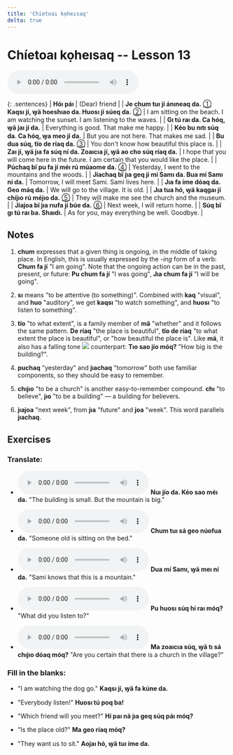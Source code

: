 ```yaml
---
title: 'Chíetoaı kọheısaq'
delta: true
---
```

# **Chíetoaı kọheısaq** -- Lesson 13

<audio id="mainaudio" controls src="lesson.mp3"></audio>

{: .sentences}
| **Hóı páı** | (Dear) friend |
| **Je chum tuı jí ánıneaq da.** [①](#fn-1) **Kaqsı jí, ꝡä hoeshıao da. Huosı jí súeq da.** [②](#fn-2) | I am sitting on the beach. I am watching the sunset. I am listening to the waves. |
| **Gı tú raı da. Ca hóq, ꝡä jaı jí da.** | Everything is good. That make me happy. |
| **Kéo bu nıtı súq da. Ca hóq, ꝡa meo jí da.** | But you are not here. That makes me sad. |
| **Bu dua súq, tïo de ríaq da.** [③](#fn-3) | You don't know how beautiful this place is. |
| **Zaı jí, ꝡä jıa fa súq ní da. Zoaıcıa jí, ꝡä ao cho súq ríaq da.** | I hope that you will come here in the future. I am certain that you would like the place. |
| **Púchaq bï pu fa jí méı rú múaome da.** [④](#fn-4) | Yesterday, I went to the mountains and the woods. |
| **Jíachaq bï jıa geq jí mí Samı da. Bua mí Samı ní da.** | Tomorrow, I will meet Sami. Sami lives here. |
| **Jıa fa íme dóaq da. Geo máq da.** | We will go to the village. It is old. |
| **Jıa tua hó, ꝡä kaqgaı jí chíjıo rú méjıo da.** [⑤](#fn-5) | They will make me see the church and the museum. |
| **Jíajoa bï jıa rıufa jí búe da.** [⑥](#fn-6) | Next week, I will return home. |
| **Súq bï gı tú raı ba. Shaıdı.** | As for you, may everything be well. Goodbye. |

## Notes

1. <a name="fn-1" /> **chum** expresses that a given thing is ongoing, in the middle of taking place. In English, this is usually expressed by the *-ing* form of a verb: **Chum fa jí** "I am going". Note that the ongoing action can be in the past, present, or future: **Pu chum fa jí** "I was going", **Jıa chum fa jí** "I will be going".

2. <a name="fn-2" /> **sı** means "to be attentive (to something)". Combined with **kaq** "visual", and **huo** "auditory", we get **kaqsı** "to watch something", and **huosı** "to listen to something".

3. <a name="fn-3" /> **tïo** "to what extent", is a family member of **mä** "whether" and it follows the same pattern. **De ríaq** "the place is beautiful", **tïo de ríaq** "to what extent the place is beautiful", or "how beautiful the place is". Like **mä**, it also has a falling tone ![](../tones/d1.png) counterpart: **Tıo sao jío móq?** "How big is the building?".

4. <a name="fn-4" /> **puchaq** "yesterday" and **jıachaq** "tomorrow" both use familiar components, so they should be easy to remember.

5. <a name="fn-5" /> **chıjıo** "to be a church" is another easy-to-remember compound. **chı** "to believe", **jıo** "to be a building" — a building for believers.

6. <a name="fn-6" /> **jıajoa** "next week", from **jıa** "future" and **joa** "week". This word parallels **jıachaq**.

## Exercises

### Translate:

- <audio controls src="ex1.mp3"></audio>
  **Nuı jío da. Kéo sao méı da.**
  <span class="spoiler" tabindex=0>"The building is small. But the mountain is big."</span>

- <audio controls src="ex2.mp3"></audio>
  **Chum tuı sá geo núofua da.**
  <span class="spoiler" tabindex=0>"Someone old is sitting on the bed."</span>

- <audio controls src="ex3.mp3"></audio>
  **Dua mí Samı, ꝡä meı ní da.**
  <span class="spoiler" tabindex=0>"Sami knows that this is a mountain."</span>

- <audio controls src="ex4.mp3"></audio>
  **Pu huosı súq hí raı móq?**
  <span class="spoiler" tabindex=0>"What did you listen to?"</span>

- <audio controls src="ex5.mp3"></audio>
  **Ma zoaıcıa súq, ꝡä tı sá chıjıo dóaq móq?**
  <span class="spoiler" tabindex=0>"Are you certain that there is a church in the village?"</span>

### Fill in the blanks:

- "I am watching the dog go."
  **<span class="spoiler" tabindex=0>Kaqsı</span> jí, ꝡä <span class="spoiler" tabindex=0>fa</span> kúne da.**

- "Everybody listen!"
  **<span class="spoiler" tabindex=0>Huosı</span> tú <span class="spoiler" tabindex=0>poq</span> ba!**

- "Which friend will you meet?"
  **<span class="spoiler" tabindex=0>Hí</span> paı nä jıa <span class="spoiler" tabindex=0>geq</span> súq <span class="spoiler" tabindex=0>páı</span> móq?**

- "Is the place old?"
  **Ma <span class="spoiler" tabindex=0>geo</span> ríaq móq?**

- "They want us to sit."
  **Aojaı hó, ꝡä <span class="spoiler" tabindex=0>tuı</span> íme da.**
